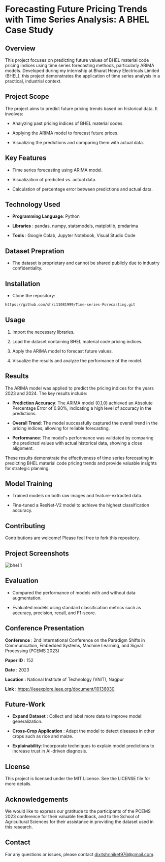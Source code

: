 
# Forecasting Future Pricing Trends with Time Series Analysis: A BHEL Case Study

## Overview

This project focuses on predicting future values of BHEL material code pricing indices using time series forecasting methods, particularly ARIMA models. Developed during my internship at Bharat Heavy Electricals Limited (BHEL), this project demonstrates the application of time series analysis in a practical, industrial context.

## Project Scope

The project aims to predict future pricing trends based on historical data. It involves:

* Analyzing past pricing indices of BHEL material codes.

* Applying the ARIMA model to forecast future prices.

* Visualizing the predictions and comparing them with actual data.
## Key Features

* Time series forecasting using ARIMA model.

* Visualization of predicted vs. actual data.

* Calculation of percentage error between predictions and actual data.
## Technology Used

* **Programming Language**: Python

* **Libraries** : pandas, numpy, statsmodels, matplotlib, pmdarima

* **Tools** : Google Colab, Jupyter Notebook, Visual Studio Code
## Dataset Prepration

* The dataset is proprietary and cannot be shared publicly due to industry confidentiality.
## Installation

* Clone the repository:

```bash
https://github.com/shri11081999/Time-series-Forecasting.git
```



## Usage

1. Import the necessary libraries.

2. Load the dataset containing BHEL material code pricing indices.

3. Apply the ARIMA model to forecast future values.

4. Visualize the results and analyze the performance of the model.
## Results

The ARIMA model was applied to predict the pricing indices for the years 2023 and 2024. The key results include:

* **Prediction Accuracy**:  The ARIMA model (0,1,0) achieved an Absolute Percentage Error of 0.90%, indicating a high level of accuracy in the predictions.

* **Overall Trend**: The model successfully captured the overall trend in the pricing indices, allowing for reliable forecasting.

* **Performance**: The model's performance was validated by comparing the predicted values with actual historical data, showing a close alignment.

These results demonstrate the effectiveness of time series forecasting in predicting BHEL material code pricing trends and provide valuable insights for strategic planning.
## Model Training

* Trained models on both raw images and feature-extracted data.

* Fine-tuned a ResNet-V2 model to achieve the highest classification accuracy.
## Contributing

Contributions are welcome! Please feel free to fork this repository.
## Project Screenshots

![bhel 1](https://github.com/user-attachments/assets/e6b348a0-3e7b-4335-8969-9ad1b3eacb74)



## Evaluation

* Compared the performance of models with and without data augmentation.

* Evaluated models using standard classification metrics such as accuracy, precision, recall, and F1-score.
## Conference Presentation

**Conference** : 2nd International Conference on the Paradigm Shifts in Communication, Embedded Systems, Machine Learning, and Signal Processing (PCEMS 2023)

**Paper ID** : 152

**Date** : 2023

**Location** : National Institute of Technology (VNIT), Nagpur

**Link** : https://ieeexplore.ieee.org/document/10136030

## Future-Work

* **Expand Dataset** : Collect and label more data to improve model generalization.

* **Cross-Crop Application** : Adapt the model to detect diseases in other crops such as rice and maize.

* **Explainability**: Incorporate techniques to explain model predictions to increase trust in AI-driven diagnosis.
## License

This project is licensed under the MIT License. See the LICENSE file for more details.

## Acknowledgements

We would like to express our gratitude to the participants of the PCEMS 2023 conference for their valuable feedback, and to the School of Agricultural Sciences for their assistance in providing the dataset used in this research.


## Contact

For any questions or issues, please contact dixitshriniket976@gmail.com.

